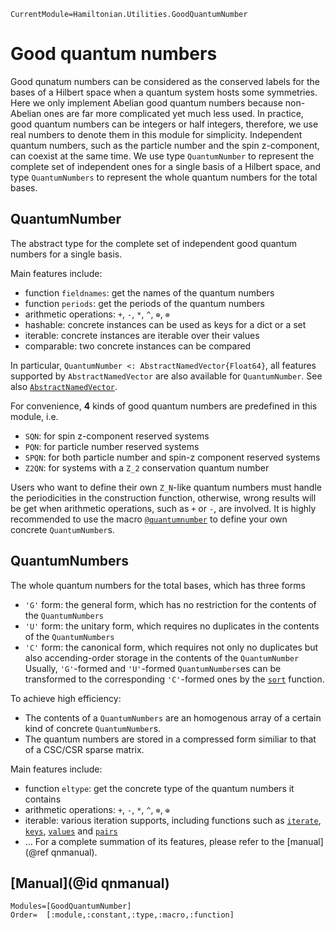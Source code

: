 ```@meta
CurrentModule=Hamiltonian.Utilities.GoodQuantumNumber
```

# Good quantum numbers

Good qunatum numbers can be considered as the conserved labels for the bases of a Hilbert space when a quantum system hosts some symmetries. Here we only implement Abelian good quantum numbers because non-Abelian ones are far more complicated yet much less used. In practice, good quantum numbers can be integers or half integers, therefore, we use real numbers to denote them in this module for simplicity. Independent quantum numbers, such as the particle number and the spin z-component, can coexist at the same time. We use type `QuantumNumber` to represent the complete set of independent ones for a single basis of a Hilbert space, and type `QuantumNumbers` to represent the whole quantum numbers for the total bases.

## QuantumNumber

The abstract type for the complete set of independent good quantum numbers for a single basis.

Main features include:
* function `fieldnames`: get the names of the quantum numbers
* function `periods`: get the periods of the quantum numbers
* arithmetic operations: `+`, `-`, `*`, `^`, `⊕`, `⊗`
* hashable: concrete instances can be used as keys for a dict or a set
* iterable: concrete instances are iterable over their values
* comparable: two concrete instances can be compared

In particular, `QuantumNumber <: AbstractNamedVector{Float64}`, all features supported by `AbstractNamedVector` are also available for `QuantumNumber`. See also [`AbstractNamedVector`](@ref).

For convenience, **4** kinds of good quantum numbers are predefined in this module, i.e.
* `SQN`: for spin z-component reserved systems
* `PQN`: for particle number reserved systems
* `SPQN`: for both particle number and spin-z component reserved systems
* `Z2QN`: for systems with a ``Z_2`` conservation quantum number

Users who want to define their own ``Z_N``-like quantum numbers must handle the periodicities in the construction function, otherwise, wrong results will be get when arithmetic operations, such as `+` or `-`, are involved. It is highly recommended to use the macro [`@quantumnumber`](@ref) to define your own concrete `QuantumNumber`s.

## QuantumNumbers

The whole quantum numbers for the total bases, which has three forms
* `'G'` form: the general form, which has no restriction for the contents of the `QuantumNumbers`
* `'U'` form: the unitary form, which requires no duplicates in the contents of the `QuantumNumbers`
* `'C'` form: the canonical form, which requires not only no duplicates but also accending-order storage in the contents of the `QuantumNumber`
Usually, `'G'`-formed and `'U'`-formed `QuantumNumbers`es can be transformed to the corresponding `'C'`-formed ones by the [`sort`](@ref) function.

To achieve high efficiency:
* The contents of a `QuantumNumbers` are an homogenous array of a certain kind of concrete `QuantumNumber`s.
* The quantum numbers are stored in a compressed form similiar to that of a CSC/CSR sparse matrix.

Main features include:
* function `eltype`: get the concrete type of the quantum numbers it contains
* arithmetic operations: `+`, `-`, `*`, `^`, `⊗`, `⊕`
* iterable: various iteration supports, including functions such as [`iterate`](@ref), [`keys`](@ref), [`values`](@ref) and [`pairs`](@ref)
* ...
For a complete summation of its features, please refer to the [manual](@ref qnmanual).

## [Manual](@id qnmanual)
```@autodocs
Modules=[GoodQuantumNumber]
Order=  [:module,:constant,:type,:macro,:function]
```
